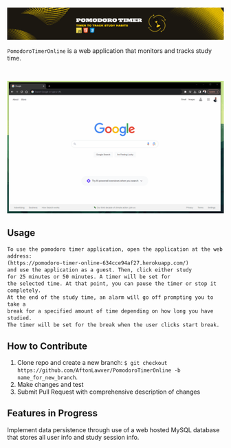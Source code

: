 ![Image not found!](public/assets/images/pomodoro_timer_banner.png)
<br>

`PomodoroTimerOnline` is a web application that monitors and tracks study time.

<br>

![Video not found!](public/assets/videos/pomodoro_timer.gif)

**Usage**
---

```
To use the pomodoro timer application, open the application at the web address:
(https://pomodoro-timer-online-634cce94af27.herokuapp.com/)
and use the application as a guest. Then, click either study 
for 25 minutes or 50 minutes. A timer will be set for 
the selected time. At that point, you can pause the timer or stop it completely.
At the end of the study time, an alarm will go off prompting you to take a 
break for a specified amount of time depending on how long you have studied.
The timer will be set for the break when the user clicks start break.
```

**How to Contribute**
---

1. Clone repo and create a new branch: `$ git checkout https://github.com/AftonLawver/PomodoroTimerOnline -b name_for_new_branch`.
2. Make changes and test
3. Submit Pull Request with comprehensive description of changes

**Features in Progress**
---
Implement data persistence through use of a web hosted MySQL database that stores
all user info and study session info. 